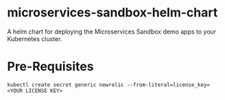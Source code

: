 # microservices-sandbox-helm-chart

A helm chart for deploying the Microservices Sandbox demo apps to your Kubernetes cluster.

# Pre-Requisites

```
kubectl create secret generic newrelic --from-literal=license_key=<YOUR LICENSE KEY>
```